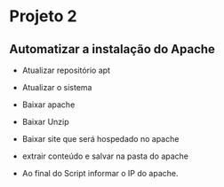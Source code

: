 # Projeto 2

## Automatizar a instalação do Apache

* Atualizar repositório apt
* Atualizar o sistema
* Baixar apache
* Baixar Unzip
* Baixar site que será hospedado no apache
* extrair conteúdo e salvar na pasta do apache

* Ao final do Script informar o IP do apache.